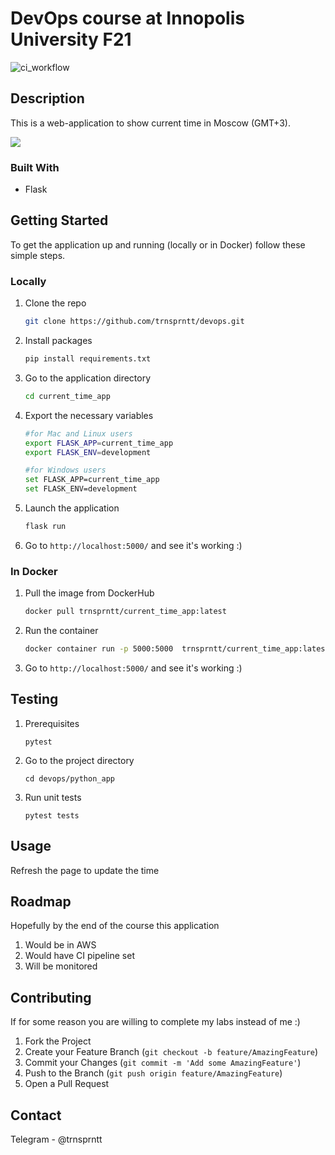 # DevOps course at Innopolis University F21

![ci_workflow](https://github.com/trnsprntt/devops/actions/workflows/ci.yml/badge.svg)

## Description

This is a web-application to show current time in Moscow (GMT+3).

![](https://i.imgur.com/nWlB99g.png)

### Built With

* Flask

## Getting Started

To get the application up and running (locally or in Docker) follow these simple steps.

### Locally

1. Clone the repo

   ```sh
   git clone https://github.com/trnsprntt/devops.git
   ```

2. Install packages

   ```sh
   pip install requirements.txt
   ```

3. Go to the application directory

   ```sh
   cd current_time_app
   ```

4. Export the necessary variables

   ```sh
   #for Mac and Linux users
   export FLASK_APP=current_time_app
   export FLASK_ENV=development

   #for Windows users
   set FLASK_APP=current_time_app
   set FLASK_ENV=development
   ```

5. Launch the application

   ```sh
   flask run
   ```

6. Go to ```http://localhost:5000/``` and see it's working :)

### In Docker

1. Pull the image from DockerHub

   ```sh
   docker pull trnsprntt/current_time_app:latest
   ```

2. Run the container

   ```sh
   docker container run -p 5000:5000  trnsprntt/current_time_app:latest
   ```

3. Go to ```http://localhost:5000/``` and see it's working :)

## Testing

1. Prerequisites
   ```
   pytest
   ```

2. Go to the project directory
   ```
   cd devops/python_app
   ```

3. Run unit tests
   ```
   pytest tests
   ```

## Usage

Refresh the page to update the time

## Roadmap

Hopefully by the end of the course this application 

1. Would be in AWS
2. Would have CI pipeline set
3. Will be monitored

## Contributing

If for some reason you are willing to complete my labs instead of me :)

1. Fork the Project
2. Create your Feature Branch (`git checkout -b feature/AmazingFeature`)
3. Commit your Changes (`git commit -m 'Add some AmazingFeature'`)
4. Push to the Branch (`git push origin feature/AmazingFeature`)
5. Open a Pull Request


## Contact

Telegram - @trnsprntt

